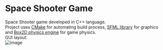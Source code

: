 # Space Shooter Game
Space Shooter game developed in C++ language. <br />
Project uses [CMake](https://cmake.org/) for automating build process,  [SFML library](https://github.com/SFML/SFML) for graphics and [Box2D physics engine](https://github.com/erincatto/box2d) for game physics. <br />
GUI layout: <br />
![image](https://github.com/isokolovic/SpaceShooterGame/assets/18165294/36603517-c706-4917-9a0d-00e2eae40023)
